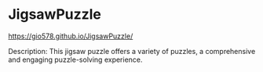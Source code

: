 # JigsawPuzzle

https://gio578.github.io/JigsawPuzzle/

Description: This jigsaw puzzle offers a variety of puzzles, a comprehensive and engaging puzzle-solving experience.
